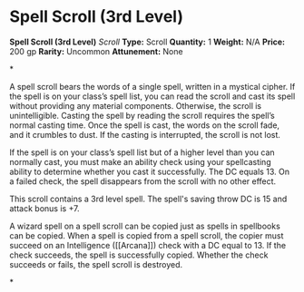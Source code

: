 # Spell Scroll (3rd Level)

**Spell Scroll (3rd Level)**
_Scroll_
**Type:** Scroll
**Quantity:** 1
**Weight:** N/A
**Price:** 200 gp
**Rarity:** Uncommon
**Attunement:** None

*<p>A spell scroll bears the words of a single spell, written in a mystical cipher. If the spell is on your class’s spell list, you can read the scroll and cast its spell without providing any material components. Otherwise, the scroll is unintelligible. Casting the spell by reading the scroll requires the spell’s normal casting time. Once the spell is cast, the words on the scroll fade, and it crumbles to dust. If the casting is interrupted, the scroll is not lost.

If the spell is on your class’s spell list but of a higher level than you can normally cast, you must make an ability check using your spellcasting ability to determine whether you cast it successfully. The DC equals 13. On a failed check, the spell disappears from the scroll with no other effect.

This scroll contains a 3rd level spell. The spell's saving throw DC is 15 and attack bonus is +7.

A wizard spell on a spell scroll can be copied just as spells in spellbooks can be copied. When a spell is copied from a spell scroll, the copier must succeed on an Intelligence ([[Arcana]]) check with a DC equal to 13. If the check succeeds, the spell is successfully copied. Whether the check succeeds or fails, the spell scroll is destroyed.</p>*